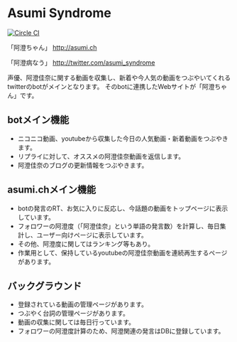 # Asumi Syndrome

[![Circle CI](https://circleci.com/gh/h3poteto/asumibot.svg?style=shield&circle-token=cd36bb1fa69ad2a84e42356d852c726ccad6d019)](https://circleci.com/gh/h3poteto/asumibot)

「阿澄ちゃん」
http://asumi.ch

「阿澄病なう」
http://twitter.com/asumi_syndrome


声優、阿澄佳奈に関する動画を収集し、新着や今人気の動画をつぶやいてくれるtwitterのbotがメインとなります。
そのbotに連携したWebサイトが「阿澄ちゃん」です。

## botメイン機能

- ニコニコ動画、youtubeから収集した今日の人気動画・新着動画をつぶやきます。
- リプライに対して、オススメの阿澄佳奈動画を返信します。
- 阿澄佳奈のブログの更新情報をつぶやきます。


## asumi.chメイン機能

- botの発言のRT、お気に入りに反応し、今話題の動画をトップページに表示しています。
- フォロワーの阿澄度（「阿澄佳奈」という単語の発言数）を計算し、毎日集計し、ユーザー向けページに表示しています。
- その他、阿澄度に関してはランキング等もあり。
- 作業用として、保持しているyoutubeの阿澄佳奈動画を連続再生するページがあります。


## バックグラウンド
- 登録されている動画の管理ページがあります。
- つぶやく台詞の管理ページがあります。
- 動画の収集に関しては毎日行っています。
- フォロワーの阿澄度計算のため、阿澄関連の発言はDBに登録しています。

